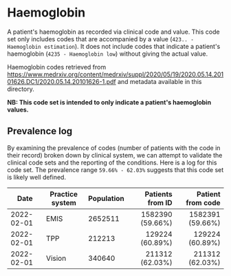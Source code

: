 # Haemoglobin

A patient's haemoglobin as recorded via clinical code and value. This code set only includes codes that are accompanied by a value (`423.. - Haemoglobin estimation`). It does not include codes that indicate a patient's haemoglobin (`4235 - Haemoglobin low`) without giving the actual value.

Haemoglobin codes retrieved from https://www.medrxiv.org/content/medrxiv/suppl/2020/05/19/2020.05.14.20101626.DC1/2020.05.14.20101626-1.pdf and metadata available in this directory.

**NB: This code set is intended to only indicate a patient's haemoglobin values.**

## Prevalence log

By examining the prevalence of codes (number of patients with the code in their record) broken down by clinical system, we can attempt to validate the clinical code sets and the reporting of the conditions. Here is a log for this code set. The prevalence range `59.66% - 62.03%` suggests that this code set is likely well defined.

| Date       | Practice system | Population | Patients from ID | Patient from code |
| ---------- | --------------- | ---------- | ---------------: | ----------------: |
| 2022-02-01 | EMIS            | 2652511    | 1582390 (59.66%) |  1582391 (59.66%) |
| 2022-02-01 | TPP             | 212213     |  129224 (60.89%) |   129224 (60.89%) |
| 2022-02-01 | Vision          | 340640     |  211312 (62.03%) |   211312 (62.03%) |